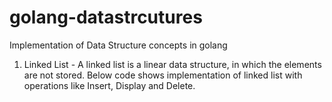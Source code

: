 # golang-datastrcutures
Implementation of Data Structure concepts in golang

01. Linked List - A linked list is a linear data structure, in which the elements are not stored. Below code shows implementation of linked list with operations like Insert, Display and Delete.
